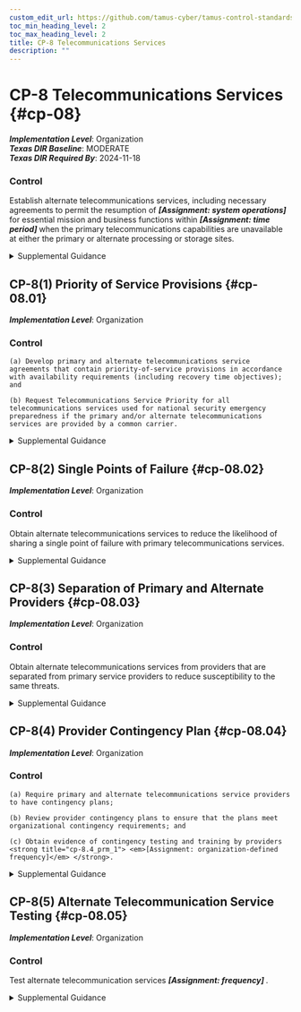 ```yaml
---
custom_edit_url: https://github.com/tamus-cyber/tamus-control-standards/tree/main/content/tamus.edu/TAMUS_profile.xml
toc_min_heading_level: 2
toc_max_heading_level: 2
title: CP-8 Telecommunications Services
description: ""
---
```


# CP-8 Telecommunications Services {#cp-08}

_**Implementation Level**_: Organization\
_**Texas DIR Baseline**_: MODERATE\
_**Texas DIR Required By**_: 2024-11-18

### Control

Establish alternate telecommunications services, including necessary agreements to permit the resumption of <strong title="cp-08_odp.01"> <em>[Assignment: system operations]</em> </strong> for essential mission and business functions within <strong title="cp-08_odp.02"> <em>[Assignment: time period]</em> </strong> when the primary telecommunications capabilities are unavailable at either the primary or alternate processing or storage sites.

<details>
  <summary>Supplemental Guidance</summary>

Telecommunications services (for data and voice) for primary and alternate processing and storage sites are in scope for <a xmlns="http://csrc.nist.gov/ns/oscal/1.0" href="#cp-8">CP-8</a> . Alternate telecommunications services reflect the continuity requirements in contingency plans to maintain essential mission and business functions despite the loss of primary telecommunications services. Organizations may specify different time periods for primary or alternate sites. Alternate telecommunications services include additional organizational or commercial ground-based circuits or lines, network-based approaches to telecommunications, or the use of satellites. Organizations consider factors such as availability, quality of service, and access when entering into alternate telecommunications agreements.

</details>

## CP-8(1) Priority of Service Provisions {#cp-08.01}

_**Implementation Level**_: Organization

### Control

    (a) Develop primary and alternate telecommunications service agreements that contain priority-of-service provisions in accordance with availability requirements (including recovery time objectives); and

    (b) Request Telecommunications Service Priority for all telecommunications services used for national security emergency preparedness if the primary and/or alternate telecommunications services are provided by a common carrier.

<details>
  <summary>Supplemental Guidance</summary>

Organizations consider the potential mission or business impact in situations where telecommunications service providers are servicing other organizations with similar priority of service provisions. Telecommunications Service Priority (TSP) is a Federal Communications Commission (FCC) program that directs telecommunications service providers (e.g., wireline and wireless phone companies) to give preferential treatment to users enrolled in the program when they need to add new lines or have their lines restored following a disruption of service, regardless of the cause. The FCC sets the rules and policies for the TSP program, and the Department of Homeland Security manages the TSP program. The TSP program is always in effect and not contingent on a major disaster or attack taking place. Federal sponsorship is required to enroll in the TSP program.

</details>

## CP-8(2) Single Points of Failure {#cp-08.02}

_**Implementation Level**_: Organization

### Control

Obtain alternate telecommunications services to reduce the likelihood of sharing a single point of failure with primary telecommunications services.

<details>
  <summary>Supplemental Guidance</summary>

In certain circumstances, telecommunications service providers or services may share the same physical lines, which increases the vulnerability of a single failure point. It is important to have provider transparency for the actual physical transmission capability for telecommunication services.

</details>

## CP-8(3) Separation of Primary and Alternate Providers {#cp-08.03}

_**Implementation Level**_: Organization

### Control

Obtain alternate telecommunications services from providers that are separated from primary service providers to reduce susceptibility to the same threats.

<details>
  <summary>Supplemental Guidance</summary>

Threats that affect telecommunications services are defined in organizational assessments of risk and include natural disasters, structural failures, cyber or physical attacks, and errors of omission or commission. Organizations can reduce common susceptibilities by minimizing shared infrastructure among telecommunications service providers and achieving sufficient geographic separation between services. Organizations may consider using a single service provider in situations where the service provider can provide alternate telecommunications services that meet the separation needs addressed in the risk assessment.

</details>

## CP-8(4) Provider Contingency Plan {#cp-08.04}

_**Implementation Level**_: Organization

### Control

    (a) Require primary and alternate telecommunications service providers to have contingency plans;

    (b) Review provider contingency plans to ensure that the plans meet organizational contingency requirements; and

    (c) Obtain evidence of contingency testing and training by providers <strong title="cp-8.4_prm_1"> <em>[Assignment: organization-defined frequency]</em> </strong>.

<details>
  <summary>Supplemental Guidance</summary>

Reviews of provider contingency plans consider the proprietary nature of such plans. In some situations, a summary of provider contingency plans may be sufficient evidence for organizations to satisfy the review requirement. Telecommunications service providers may also participate in ongoing disaster recovery exercises in coordination with the Department of Homeland Security and state and local governments. Organizations may use these types of activities to satisfy evidentiary requirements related to service provider contingency plan reviews, testing, and training.

</details>

## CP-8(5) Alternate Telecommunication Service Testing {#cp-08.05}

_**Implementation Level**_: Organization

### Control

Test alternate telecommunication services <strong title="cp-08.05_odp"> <em>[Assignment: frequency]</em> </strong>.

<details>
  <summary>Supplemental Guidance</summary>

Alternate telecommunications services testing is arranged through contractual agreements with service providers. The testing may occur in parallel with normal operations to ensure that there is no degradation in organizational missions or functions.

</details>

